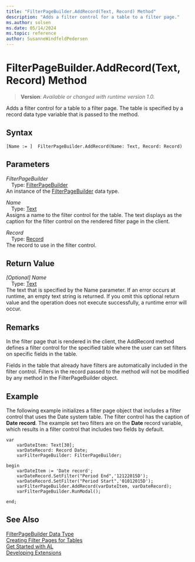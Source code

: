 ```yaml
---
title: "FilterPageBuilder.AddRecord(Text, Record) Method"
description: "Adds a filter control for a table to a filter page."
ms.author: solsen
ms.date: 05/14/2024
ms.topic: reference
author: SusanneWindfeldPedersen
---
```

[//]: # (START>DO_NOT_EDIT)
[//]: # (IMPORTANT:Do not edit any of the content between here and the END>DO_NOT_EDIT.)
[//]: # (Any modifications should be made in the .xml files in the ModernDev repo.)
# FilterPageBuilder.AddRecord(Text, Record) Method
> **Version**: _Available or changed with runtime version 1.0._

Adds a filter control for a table to a filter page. The table is specified by a record data type variable that is passed to the method.


## Syntax
```AL
[Name := ]  FilterPageBuilder.AddRecord(Name: Text, Record: Record)
```
## Parameters
*FilterPageBuilder*  
&emsp;Type: [FilterPageBuilder](filterpagebuilder-data-type.md)  
An instance of the [FilterPageBuilder](filterpagebuilder-data-type.md) data type.  

*Name*  
&emsp;Type: [Text](../text/text-data-type.md)  
Assigns a name to the filter control for the table. The text displays as the caption for the filter control on the rendered filter page in the client.  

*Record*  
&emsp;Type: [Record](../record/record-data-type.md)  
The record to use in the filter control.  


## Return Value
*[Optional] Name*  
&emsp;Type: [Text](../text/text-data-type.md)  
The text that is specified by the Name parameter. If an error occurs at runtime, an empty text string is returned. If you omit this optional return value and the operation does not execute successfully, a runtime error will occur.  


[//]: # (IMPORTANT: END>DO_NOT_EDIT)

## Remarks  
 In the filter page that is rendered in the client, the AddRecord method defines a filter control for the specified table where the user can set filters on specific fields in the table.  

 Fields in the table that already have filters are automatically included in the filter control. Filters in the record passed to the method will not be modified by any method in the FilterPageBuilder object.  

## Example  
 The following example initializes a filter page object that includes a filter control that uses the Date system table. The filter control has the caption of **Date record**. The example set two filters are on the **Date** record variable, which results in a filter control that includes two fields by default.  

```al
var
    varDateItem: Text[30];  
    varDateRecord: Record Date;  
    varFilterPageBuilder: FilterPageBuilder;

begin
    varDateItem := 'Date record';  
    varDateRecord.SetFilter("Period End",'12122015D');  
    varDateRecord.SetFilter("Period Start",'01012015D');  
    varFilterPageBuilder.AddRecord(varDateItem, varDateRecord);
    varFilterPageBuilder.RunModal(); 

end;
```  


## See Also
[FilterPageBuilder Data Type](filterpagebuilder-data-type.md)  
[Creating Filter Pages for Tables](../../devenv-filter-pages-for-filtering-tables.md)  
[Get Started with AL](../../devenv-get-started.md)  
[Developing Extensions](../../devenv-dev-overview.md)